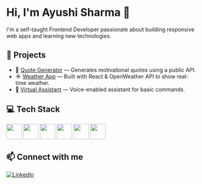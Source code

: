 # Hi, I'm Ayushi Sharma 👋

I'm a self-taught Frontend Developer passionate about building responsive web apps and learning new technologies.

## 🚀 Projects
- 🔗 [Quote Generator](https://ayushi-sharma-24.github.io/Quote-Generator/) — Generates motivational quotes using a public API.
- ☀️ [Weather App](https://ayushi-sharma-24.github.io/Weatherapp/) — Built with React & OpenWeather API to show real-time weather.
- 🧠 [Virtual Assistant](https://ayushi-sharma-24.github.io/Virtual-Assistant-Siri/) — Voice-enabled assistant for basic commands.

## 💻 Tech Stack
<p align="left">
<img src="https://cdn.jsdelivr.net/gh/devicons/devicon/icons/html5/html5-original.svg" width="40" height="40" />
<img src="https://cdn.jsdelivr.net/gh/devicons/devicon/icons/css3/css3-original.svg" width="40" height="40" />
<img src="https://cdn.jsdelivr.net/gh/devicons/devicon/icons/javascript/javascript-original.svg" width="40" height="40" />
<img src="https://cdn.jsdelivr.net/gh/devicons/devicon/icons/react/react-original.svg" width="40" height="40" />
<img src="https://cdn.jsdelivr.net/gh/devicons/devicon/icons/bootstrap/bootstrap-original.svg" width="40" height="40" />
<img src="https://cdn.jsdelivr.net/gh/devicons/devicon/icons/github/github-original.svg" width="40" height="40" />
  
</p>

## 📫 Connect with me

[![LinkedIn](https://img.shields.io/badge/LinkedIn-0A66C2?style=for-the-badge&logo=linkedin&logoColor=white)](https://www.linkedin.com/in/ayushi-sharma-04sh/)


